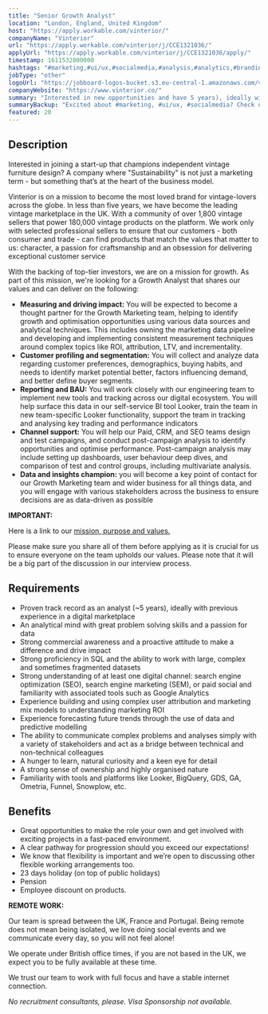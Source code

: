 ```yaml
---
title: "Senior Growth Analyst"
location: "London, England, United Kingdom"
host: "https://apply.workable.com/vinterior/"
companyName: "Vinterior"
url: "https://apply.workable.com/vinterior/j/CCE1321036/"
applyUrl: "https://apply.workable.com/vinterior/j/CCE1321036/apply/"
timestamp: 1611532800000
hashtags: "#marketing,#ui/ux,#socialmedia,#analysis,#analytics,#branding,#operations,#crm,#optimization"
jobType: "other"
logoUrl: "https://jobboard-logos-bucket.s3.eu-central-1.amazonaws.com/vinterior"
companyWebsite: "https://www.vinterior.co/"
summary: "Interested in new opportunities and have 5 years), ideally with previous experience in a digital marketplace? Vinterior has a job opening for a senior growth analyst."
summaryBackup: "Excited about #marketing, #ui/ux, #socialmedia? Check out this job post!"
featured: 20
---
```


## Description

Interested in joining a start-up that champions independent vintage furniture design? A company where "Sustainability" is not just a marketing term - but something that’s at the heart of the business model.

Vinterior is on a mission to become the most loved brand for vintage-lovers across the globe. In less than five years, we have become the leading vintage marketplace in the UK. With a community of over 1,800 vintage sellers that power 180,000 vintage products on the platform. We work only with selected professional sellers to ensure that our customers - both consumer and trade - can find products that match the values that matter to us: character, a passion for craftsmanship and an obsession for delivering exceptional customer service

With the backing of top-tier investors, we are on a mission for growth. As part of this mission, we're looking for a Growth Analyst that shares our values and can deliver on the following:

*   **Measuring and driving impact:** You will be expected to become a thought partner for the Growth Marketing team, helping to identify growth and optimisation opportunities using various data sources and analytical techniques. This includes owning the marketing data pipeline and developing and implementing consistent measurement techniques around complex topics like ROI, attribution, LTV, and incrementality.
*   **Customer profiling and segmentation:** You will collect and analyze data regarding customer preferences, demographics, buying habits, and needs to identify market potential better, factors influencing demand, and better define buyer segments.
*   **Reporting and BAU:** You will work closely with our engineering team to implement new tools and tracking across our digital ecosystem. You will help surface this data in our self-service BI tool Looker, train the team in new team-specific Looker functionality, support the team in tracking and analysing key trading and performance indicators
*   **Channel support:** You will help our Paid, CRM, and SEO teams design and test campaigns, and conduct post-campaign analysis to identify opportunities and optimise performance. Post-campaign analysis may include setting up dashboards, user behaviour deep dives, and comparison of test and control groups, including multivariate analysis.
*   **Data and insights champion:** you will become a key point of contact for our Growth Marketing team and wider business for all things data, and you will engage with various stakeholders across the business to ensure decisions are as data-driven as possible

**IMPORTANT:**

Here is a link to our [mission, purpose and values.](https://www.notion.so/vinteriorhq/Vinterior-ba2940b7744a4ec180b8a4d5f07c7e21)

Please make sure you share all of them before applying as it is crucial for us to ensure everyone on the team upholds our values. Please note that it will be a big part of the discussion in our interview process.

## Requirements

*   Proven track record as an analyst (~5 years), ideally with previous experience in a digital marketplace
*   An analytical mind with great problem solving skills and a passion for data
*   Strong commercial awareness and a proactive attitude to make a difference and drive impact
*   Strong proficiency in SQL and the ability to work with large, complex and sometimes fragmented datasets
*   Strong understanding of at least one digital channel: search engine optimization (SEO), search engine marketing (SEM), or paid social and familiarity with associated tools such as Google Analytics
*   Experience building and using complex user attribution and marketing mix models to understanding marketing ROI
*   Experience forecasting future trends through the use of data and predictive modelling
*   The ability to communicate complex problems and analyses simply with a variety of stakeholders and act as a bridge between technical and non-technical colleagues
*   A hunger to learn, natural curiosity and a keen eye for detail
*   A strong sense of ownership and highly organised nature
*   Familiarity with tools and platforms like Looker, BigQuery, GDS, GA, Ometria, Funnel, Snowplow, etc.

## Benefits

*   Great opportunities to make the role your own and get involved with exciting projects in a fast-paced environment.
*   A clear pathway for progression should you exceed our expectations!
*   We know that flexibility is important and we’re open to discussing other flexible working arrangements too.
*   23 days holiday (on top of public holidays)
*   Pension
*   Employee discount on products.

**REMOTE WORK:**

Our team is spread between the UK, France and Portugal. Being remote does not mean being isolated, we love doing social events and we communicate every day, so you will not feel alone!

We operate under British office times, if you are not based in the UK, we expect you to be fully available at these time.

We trust our team to work with full focus and have a stable internet connection.

_No recruitment consultants, please. Visa Sponsorship not available._
